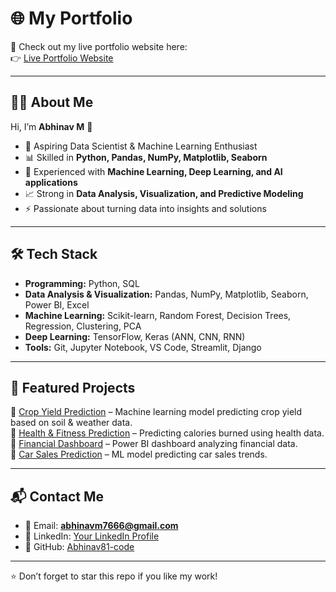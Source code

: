 # 🌐 My Portfolio

🚀 Check out my live portfolio website here:  
👉 [Live Portfolio Website](https://portofolio-update-2-3k5sheqa4-abhinavm7666-1062s-projects.vercel.app/)

---

## 👨‍💻 About Me
Hi, I’m **Abhinav M** 👋  
- 🎯 Aspiring Data Scientist & Machine Learning Enthusiast  
- 📊 Skilled in **Python, Pandas, NumPy, Matplotlib, Seaborn**  
- 🤖 Experienced with **Machine Learning, Deep Learning, and AI applications**  
- 📈 Strong in **Data Analysis, Visualization, and Predictive Modeling**  
- ⚡ Passionate about turning data into insights and solutions  

---

## 🛠 Tech Stack
- **Programming:** Python, SQL  
- **Data Analysis & Visualization:** Pandas, NumPy, Matplotlib, Seaborn, Power BI, Excel  
- **Machine Learning:** Scikit-learn, Random Forest, Decision Trees, Regression, Clustering, PCA  
- **Deep Learning:** TensorFlow, Keras (ANN, CNN, RNN)  
- **Tools:** Git, Jupyter Notebook, VS Code, Streamlit, Django  

---

## 📂 Featured Projects
🔹 [Crop Yield Prediction](https://github.com/Abhinav81-code/Crop-yield-prediction) – Machine learning model predicting crop yield based on soil & weather data.  
🔹 [Health & Fitness Prediction](https://github.com/Abhinav81-code/Health-fitness-prediction) – Predicting calories burned using health data.  
🔹 [Financial Dashboard](https://github.com/Abhinav81-code/Financial_Dashboard) – Power BI dashboard analyzing financial data.  
🔹 [Car Sales Prediction](https://github.com/Abhinav81-code/Car-sale-prediction) – ML model predicting car sales trends.  

---

## 📬 Contact Me
- 📧 Email: **abhinavm7666@gmail.com**  
- 💼 LinkedIn: [Your LinkedIn Profile](https://www.linkedin.com)  
- 🐙 GitHub: [Abhinav81-code](https://github.com/Abhinav81-code)

---

⭐ Don’t forget to star this repo if you like my work!

